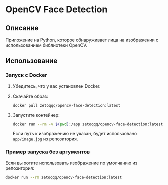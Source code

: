 # OpenCV Face Detection

## Описание

Приложение на Python, которое обнаруживает лица на изображении с использованием библиотеки OpenCV.

## Использование

### Запуск с Docker

1. Убедитесь, что у вас установлен Docker.
2. Скачайте образ:

    ```bash
    docker pull zetoqqq/opencv-face-detection:latest
    ```

3. Запустите контейнер:

    ```bash
    docker run --rm -v $(pwd):/app zetoqqq/opencv-face-detection:latest python app/main.py path/to/your/image.jpg
    ```

    Если путь к изображению не указан, будет использовано `app/image.jpg` из репозитория.

### Пример запуска без аргументов

Если вы хотите использовать изображение по умолчанию из репозитория:

```bash
docker run --rm zetoqqq/opencv-face-detection:latest
```
